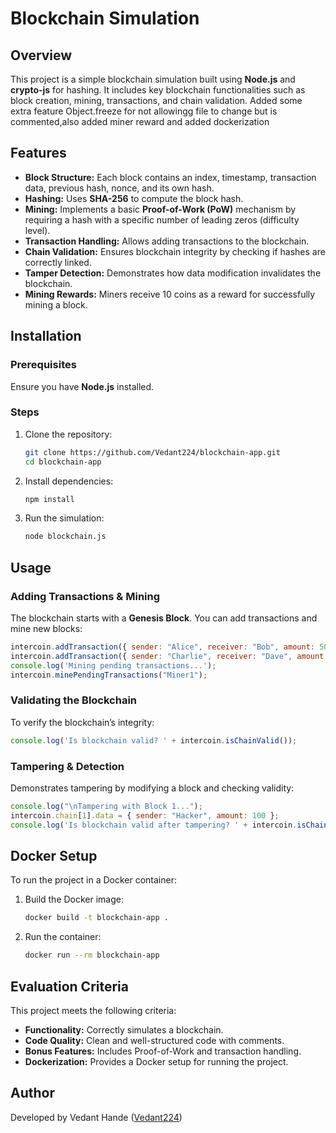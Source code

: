 # Blockchain Simulation

## Overview
This project is a simple blockchain simulation built using **Node.js** and **crypto-js** for hashing. It includes key blockchain functionalities such as block creation, mining, transactions, and chain validation.
Added some extra feature Object.freeze for not allowingg file to change but is commented,also added miner reward and added dockerization

## Features
- **Block Structure:** Each block contains an index, timestamp, transaction data, previous hash, nonce, and its own hash.
- **Hashing:** Uses **SHA-256** to compute the block hash.
- **Mining:** Implements a basic **Proof-of-Work (PoW)** mechanism by requiring a hash with a specific number of leading zeros (difficulty level).
- **Transaction Handling:** Allows adding transactions to the blockchain.
- **Chain Validation:** Ensures blockchain integrity by checking if hashes are correctly linked.
- **Tamper Detection:** Demonstrates how data modification invalidates the blockchain.
- **Mining Rewards:** Miners receive 10 coins as a reward for successfully mining a block.

## Installation
### Prerequisites
Ensure you have **Node.js** installed.

### Steps
1. Clone the repository:
   ```sh
   git clone https://github.com/Vedant224/blockchain-app.git
   cd blockchain-app
   ```
2. Install dependencies:
   ```sh
   npm install
   ```
3. Run the simulation:
   ```sh
   node blockchain.js
   ```

## Usage
### Adding Transactions & Mining
The blockchain starts with a **Genesis Block**. You can add transactions and mine new blocks:
```js
intercoin.addTransaction({ sender: "Alice", receiver: "Bob", amount: 50 });
intercoin.addTransaction({ sender: "Charlie", receiver: "Dave", amount: 20 });
console.log('Mining pending transactions...');
intercoin.minePendingTransactions("Miner1");
```

### Validating the Blockchain
To verify the blockchain’s integrity:
```js
console.log('Is blockchain valid? ' + intercoin.isChainValid());
```

### Tampering & Detection
Demonstrates tampering by modifying a block and checking validity:
```js
console.log("\nTampering with Block 1...");
intercoin.chain[1].data = { sender: "Hacker", amount: 100 };
console.log('Is blockchain valid after tampering? ' + intercoin.isChainValid());
```

## Docker Setup
To run the project in a Docker container:
1. Build the Docker image:
   ```sh
   docker build -t blockchain-app .
   ```
2. Run the container:
   ```sh
   docker run --rm blockchain-app
   ```

## Evaluation Criteria
This project meets the following criteria:
- **Functionality:** Correctly simulates a blockchain.
- **Code Quality:** Clean and well-structured code with comments.
- **Bonus Features:** Includes Proof-of-Work and transaction handling.
- **Dockerization:** Provides a Docker setup for running the project.

## Author
Developed by Vedant Hande ([Vedant224](https://github.com/Vedant224))
